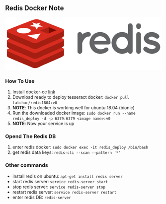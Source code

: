 ## Redis Docker Note

![](assets/redis.png)

### How To Use
1. Install docker-ce [link](https://docs.docker.com/install/linux/docker-ce/ubuntu/)
2. Download ready to deploy tesseract docker: `docker pull fatchur/redis1804:v0`
3. **NOTE**: This docker is working well for ubuntu 18.04 (bionic)
4. Run the downloaded docker image: `sudo docker run --name redis_deploy -d -p 6379:6379 <image name>:v0`
5. **NOTE**: Now your service is up


### Opend The Redis DB
1. enter redis docker: `sudo docker exec -it redis_deploy /bin/bash`
2. get redis data keys: `redis-cli --scan --pattern '*'`


### Other commands
- install redis on ubuntu: `apt-get install redis server`
- start redis server: `service redis-server start`
- stop redis server: `service redis-server stop`
- restart redis server: `service redis-server restart`
- enter redis DB: `redis-server`
